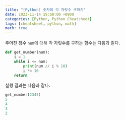 ```yaml
---
title: "[Python] 숫자의 각 자릿수 구하기"
date: 2023-11-14 19:50:00 +0900
categories: [Python, Python Cheatsheet]
tags: [cheatsheet, python, math]
math: true
---
```


주어진 정수 `num`에 대해 각 자릿수를 구하는 함수는 다음과 같다.

```python
def get_number(num):
    i = 1
    while i <= num:
        print(num // i % 10)
        i *= 10
    return
```

실행 결과는 다음과 같다.

```python
get_number(2345)
5
4
3
2
```
